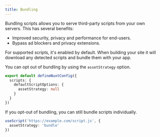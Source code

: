```yaml
---
title: Bundling
---
```


Bundling scripts allows you to serve third-party scripts from your own servers. This has several benefits:
- Improved security, privacy and performance for end-users.
- Bypass ad blockers and privacy extensions.

For supported scripts, it's enabled by default. When building your site it will
download any detected scripts and bundle them with your app.

You can opt out of bundling by using the `assetStrategy` option.

```ts
export default defineNuxtConfig({
  scripts: {
    defaultScriptOptions: {
      assetStrategy: null
    }
  }
})
```

If you opt-out of bundling, you can still bundle scripts individually.

```ts
useScript('https://example.com/script.js', {
  assetStrategy: 'bundle'
})
```


